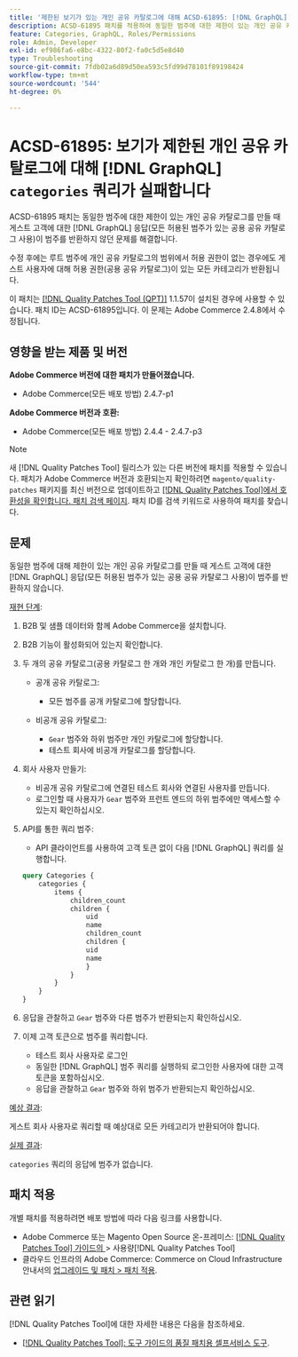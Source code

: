 ```yaml
---
title: '제한된 보기가 있는 개인 공유 카탈로그에 대해 ACSD-61895: [!DNL GraphQL] 범주 쿼리가 실패합니다'
description: ACSD-61895 패치를 적용하여 동일한 범주에 대한 제한이 있는 개인 공유 카탈로그를 만들 때 게스트 고객에 대한  [!DNL GraphQL] 응답(모든 허용된 범주가 있는 공용 공유 카탈로그 사용)이 범주를 반환하지 않은 Adobe Commerce 문제를 해결합니다.
feature: Categories, GraphQL, Roles/Permissions
role: Admin, Developer
exl-id: ef986fa6-e8bc-4322-80f2-fa0c5d5e8d40
type: Troubleshooting
source-git-commit: 7fdb02a6d89d50ea593c5fd99d78101f89198424
workflow-type: tm+mt
source-wordcount: '544'
ht-degree: 0%

---
```


# ACSD-61895: 보기가 제한된 개인 공유 카탈로그에 대해 [!DNL GraphQL] `categories` 쿼리가 실패합니다

ACSD-61895 패치는 동일한 범주에 대한 제한이 있는 개인 공유 카탈로그를 만들 때 게스트 고객에 대한 [!DNL GraphQL] 응답(모든 허용된 범주가 있는 공용 공유 카탈로그 사용)이 범주를 반환하지 않던 문제를 해결합니다.

수정 후에는 루트 범주에 개인 공유 카탈로그의 범위에서 허용 권한이 없는 경우에도 게스트 사용자에 대해 허용 권한(공용 공유 카탈로그)이 있는 모든 카테고리가 반환됩니다.

이 패치는 [[!DNL Quality Patches Tool (QPT)]](/help/tools/quality-patches-tool/quality-patches-tool-to-self-serve-quality-patches.md) 1.1.57이 설치된 경우에 사용할 수 있습니다. 패치 ID는 ACSD-61895입니다. 이 문제는 Adobe Commerce 2.4.8에서 수정됩니다.

## 영향을 받는 제품 및 버전

**Adobe Commerce 버전에 대한 패치가 만들어졌습니다.**

* Adobe Commerce(모든 배포 방법) 2.4.7-p1

**Adobe Commerce 버전과 호환:**

* Adobe Commerce(모든 배포 방법) 2.4.4 - 2.4.7-p3

>[!NOTE]
>
>새 [!DNL Quality Patches Tool] 릴리스가 있는 다른 버전에 패치를 적용할 수 있습니다. 패치가 Adobe Commerce 버전과 호환되는지 확인하려면 `magento/quality-patches` 패키지를 최신 버전으로 업데이트하고 [[!DNL Quality Patches Tool]에서 호환성을 확인합니다. 패치 검색 페이지](https://experienceleague.adobe.com/tools/commerce-quality-patches/index.html?lang=ko). 패치 ID를 검색 키워드로 사용하여 패치를 찾습니다.

## 문제

동일한 범주에 대해 제한이 있는 개인 공유 카탈로그를 만들 때 게스트 고객에 대한 [!DNL GraphQL] 응답(모든 허용된 범주가 있는 공용 공유 카탈로그 사용)이 범주를 반환하지 않습니다.

<u>재현 단계</u>:

1. B2B 및 샘플 데이터와 함께 Adobe Commerce을 설치합니다.
1. B2B 기능이 활성화되어 있는지 확인합니다.
1. 두 개의 공유 카탈로그(공용 카탈로그 한 개와 개인 카탈로그 한 개)를 만듭니다.

   * 공개 공유 카탈로그:

      * 모든 범주를 공개 카탈로그에 할당합니다.

   * 비공개 공유 카탈로그:

      * `Gear` 범주와 하위 범주만 개인 카탈로그에 할당합니다.
      * 테스트 회사에 비공개 카탈로그를 할당합니다.

1. 회사 사용자 만들기:

   * 비공개 공유 카탈로그에 연결된 테스트 회사와 연결된 사용자를 만듭니다.
   * 로그인할 때 사용자가 `Gear` 범주와 프런트 엔드의 하위 범주에만 액세스할 수 있는지 확인하십시오.

1. API를 통한 쿼리 범주:

   * API 클라이언트를 사용하여 고객 토큰 없이 다음 [!DNL GraphQL] 쿼리를 실행합니다.

   ```graphql
   query Categories { 
       categories { 
           items { 
               children_count 
               children { 
                   uid 
                   name 
                   children_count 
                   children { 
                   uid 
                   name 
                   } 
               } 
           } 
       } 
   }
   ```

1. 응답을 관찰하고 `Gear` 범주와 다른 범주가 반환되는지 확인하십시오.
1. 이제 고객 토큰으로 범주를 쿼리합니다.

   * 테스트 회사 사용자로 로그인
   * 동일한 [!DNL GraphQL] 범주 쿼리를 실행하되 로그인한 사용자에 대한 고객 토큰을 포함하십시오.
   * 응답을 관찰하고 `Gear` 범주와 하위 범주가 반환되는지 확인하십시오.


<u>예상 결과</u>:

게스트 회사 사용자로 쿼리할 때 예상대로 모든 카테고리가 반환되어야 합니다.

<u>실제 결과</u>:

`categories` 쿼리의 응답에 범주가 없습니다.

## 패치 적용

개별 패치를 적용하려면 배포 방법에 따라 다음 링크를 사용합니다.

* Adobe Commerce 또는 Magento Open Source 온-프레미스: [[!DNL Quality Patches Tool]  가이드의 &#x200B;](/help/tools/quality-patches-tool/usage.md)> 사용량[!DNL Quality Patches Tool]
* 클라우드 인프라의 Adobe Commerce: Commerce on Cloud Infrastructure 안내서의 [업그레이드 및 패치 > 패치 적용](https://experienceleague.adobe.com/docs/commerce-cloud-service/user-guide/develop/upgrade/apply-patches.html?lang=ko).


## 관련 읽기

[!DNL Quality Patches Tool]에 대한 자세한 내용은 다음을 참조하세요.

* [[!DNL Quality Patches Tool]: 도구 가이드의 품질 패치용 셀프서비스 도구](/help/tools/quality-patches-tool/quality-patches-tool-to-self-serve-quality-patches.md).
